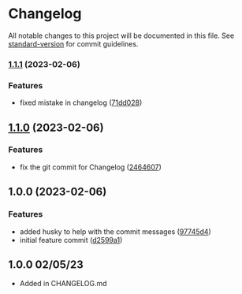 # Changelog

All notable changes to this project will be documented in this file. See [standard-version](https://github.com/conventional-changelog/standard-version) for commit guidelines.

### [1.1.1](https://github.com/Haseebk0678/CISC-4900/compare/v1.1.0...v1.1.1) (2023-02-06)


### Features

* fixed mistake in changelog ([71dd028](https://github.com/Haseebk0678/CISC-4900/commit/71dd028d62b1038e1f81019c382fe962abfa1fc4))

## [1.1.0](https://github.com/Haseebk0678/CISC-4900/compare/v1.0.0...v1.1.0) (2023-02-06)


### Features

* fix the git commit for Changelog ([2464607](https://github.com/Haseebk0678/CISC-4900/commit/2464607b406b9f2b498ace31325aa500e82e3893))

## 1.0.0 (2023-02-06)


### Features

* added husky to help with the commit messages ([97745d4](https://github.com/Haseebk0678/CISC-4900/commit//97745d4e45a0e6ac6d2292d7932b14da9f9b1109))
* initial feature commit ([d2599a1](https://github.com/Haseebk0678/CISC-4900/commit/d2599a136b9557b5bedcf39e00c73ad61484c67b))

## 1.0.0 02/05/23
- Added in CHANGELOG.md
